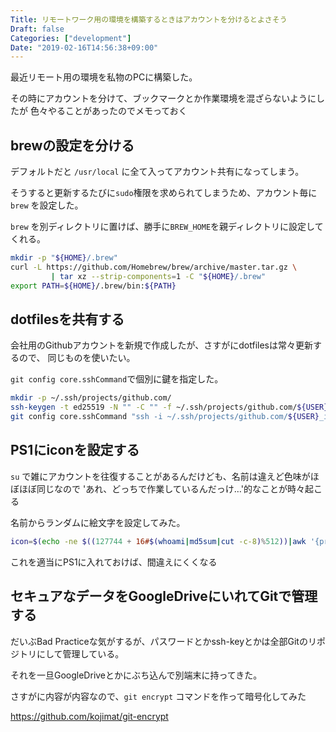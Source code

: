 ```yaml
---
Title: リモートワーク用の環境を構築するときはアカウントを分けるとよさそう
Draft: false
Categories: ["development"]
Date: "2019-02-16T14:56:38+09:00"
---
```


最近リモート用の環境を私物のPCに構築した。

その時にアカウントを分けて、ブックマークとか作業環境を混ざらないようにしたが
色々やることがあったのでメモっておく

<!--more-->

## brewの設定を分ける

デフォルトだと `/usr/local` に全て入ってアカウント共有になってしまう。

そうすると更新するたびに`sudo`権限を求められてしまうため、アカウント毎に `brew` を設定した。

`brew` を別ディレクトリに置けば、勝手に`BREW_HOME`を親ディレクトリに設定してくれる。

```bash
mkdir -p "${HOME}/.brew"
curl -L https://github.com/Homebrew/brew/archive/master.tar.gz \
         | tar xz --strip-components=1 -C "${HOME}/.brew"
export PATH=${HOME}/.brew/bin:${PATH}
```

## dotfilesを共有する

会社用のGithubアカウントを新規で作成したが、さすがにdotfilesは常々更新するので、
同じものを使いたい。

`git config core.sshCommand`で個別に鍵を指定した。

```bash
mkdir -p ~/.ssh/projects/github.com/
ssh-keygen -t ed25519 -N "" -C "" -f ~/.ssh/projects/github.com/${USER}_id_ed25519
git config core.sshCommand "ssh -i ~/.ssh/projects/github.com/${USER}_id_ed25519"
```

## PS1にiconを設定する

`su` で雑にアカウントを往復することがあるんだけども、名前は違えど色味がほぼほぼ同じなので
'あれ、どっちで作業しているんだっけ…'的なことが時々起こる

名前からランダムに絵文字を設定してみた。

```bash
icon=$(echo -ne $((127744 + 16#$(whoami|md5sum|cut -c-8)%512))|awk '{printf("%3c",$1)}')
```

これを適当にPS1に入れておけば、間違えにくくなる

## セキュアなデータをGoogleDriveにいれてGitで管理する

だいぶBad Practiceな気がするが、パスワードとかssh-keyとかは全部Gitのリポジトリにして管理している。

それを一旦GoogleDriveとかにぶち込んで別端末に持ってきた。

さすがに内容が内容なので、`git encrypt` コマンドを作って暗号化してみた

https://github.com/kojimat/git-encrypt

